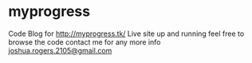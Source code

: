 # myprogress
Code Blog for http://myprogress.tk/
Live site up and running
feel free to browse the code
contact me for any more info
joshua.rogers.2105@gmail.com 
